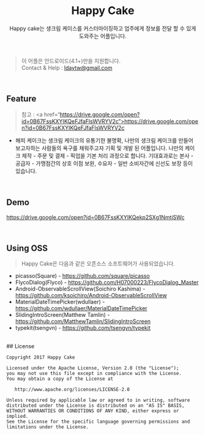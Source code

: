 <h1 align=center>Happy Cake</h1>
<p align=center>Happy cake는 생크림 케이스를 커스터마이징하고 업주에게 정보를 전달 할 수 있게 도와주는 어플입니다.</p>
<br>

>이 어플은 안드로이드(4.1+)만을 지원합니다.<br>
>Contact & Help : ldaytw@gmail.com


<br>

## Feature
> 참고 : <a href=“https://drive.google.com/open?id=0B67FssKXYIKQeFJfaFlsWVRYV2c”>https://drive.google.com/open?id=0B67FssKXYIKQeFJfaFlsWVRYV2c

<ul>
<li>해피 케이크는 생크림 케이크의 유통기한 불명확, 나만의 생크림 케이크를 만들어 보고자하는 사람들의 욕구를 채워주고자 기획 및 개발 된 어플입니다. 나만의 케이크 제작 - 주문 및 결제 - 픽업을 기본 처리 과정으로 합니다. 기대효과로는 본사 - 공급자 - 가맹점간의 상호 이점 보완, 수요자 - 일반 소비자간에 신선도 보장 등이 있습니다.</li>
</ul>

<br>

## Demo
<a href="https://drive.google.com/open?id=0B67FssKXYIKQekp2SXg1NmtjSWc">https://drive.google.com/open?id=0B67FssKXYIKQekp2SXg1NmtjSWc

<br>

## Using OSS
>Happy Cake은 다음과 같은 오픈소스 소프트웨어가 사용되었습니다.

<ul>
  <li>picasso(Square) - <a href=https://github.com/square/picasso>https://github.com/square/picasso</a></li>
  <li>FlycoDialog(Flyco) - <a href=https://github.com/H07000223/FlycoDialog_Master>https://github.com/H07000223/FlycoDialog_Master</a></li>
  <li>Android-ObservableScrollView(Soichiro Kashima) - <a href=https://github.com/ksoichiro/Android-ObservableScrollView>https://github.com/ksoichiro/Android-ObservableScrollView</a></li>
  <li>MaterialDateTimePicker(wdullaer) - <a href=https://github.com/wdullaer/MaterialDateTimePicker>https://github.com/wdullaer/MaterialDateTimePicker</a></li>
  <li>SlidingIntroScreen(Matthew Tamlin) - <a href=https://github.com/MatthewTamlin/SlidingIntroScreen>https://github.com/MatthewTamlin/SlidingIntroScreen</a></li>
  <li>typekit(tsengvn) - <a href=https://github.com/tsengvn/typekit>https://github.com/tsengvn/typekit</a></li>
</ul>

<br>
## License

    Copyright 2017 Happy Cake

    Licensed under the Apache License, Version 2.0 (the "License");
    you may not use this file except in compliance with the License.
    You may obtain a copy of the License at

       http://www.apache.org/licenses/LICENSE-2.0

    Unless required by applicable law or agreed to in writing, software
    distributed under the License is distributed on an "AS IS" BASIS,
    WITHOUT WARRANTIES OR CONDITIONS OF ANY KIND, either express or implied.
    See the License for the specific language governing permissions and
    limitations under the License.
